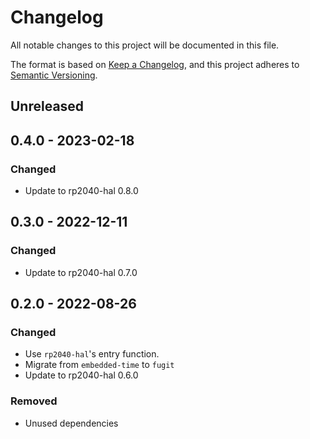 # Changelog

All notable changes to this project will be documented in this file.

The format is based on [Keep a Changelog](https://keepachangelog.com/en/1.0.0/),
and this project adheres to [Semantic Versioning](https://semver.org/spec/v2.0.0.html).

## Unreleased

## 0.4.0 - 2023-02-18

### Changed

- Update to rp2040-hal 0.8.0

## 0.3.0 - 2022-12-11

### Changed

- Update to rp2040-hal 0.7.0

## 0.2.0 - 2022-08-26

### Changed

- Use `rp2040-hal`'s entry function.
- Migrate from `embedded-time` to `fugit`
- Update to rp2040-hal 0.6.0

### Removed

- Unused dependencies

